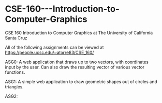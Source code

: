 # CSE-160---Introduction-to-Computer-Graphics
CSE 160 Introduction to Computer Graphics at The University of California Santa Cruz

All of the following assignments can be viewed at https://people.ucsc.edu/~atorre83/CSE_160/ 

ASG0: A web application that draws up to two vectors, with coordinates input by the user. Can also draw the resulting vector of various vector functions. 

ASG1: A simple web application to draw geometric shapes out of circles and triangles.

ASG2: 
